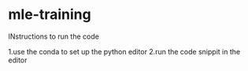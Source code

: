 # mle-training

INstructions to run the code

1.use the conda to set up the python editor
2.run the code snippit in the editor
